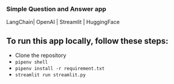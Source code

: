 ### Simple Question and Answer app

LangChain| OpenAI | Streamlit | HuggingFace

## To run this app locally, follow these steps:

- Clone the repository
- `pipenv shell`
- `pipenv install -r requirement.txt`
- `streamlit run streamlit.py`
